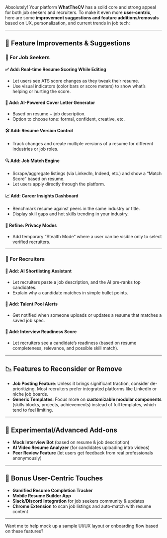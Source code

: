 Absolutely! Your platform **WhatTheCV** has a solid core and strong appeal for both job seekers and recruiters. To make it even more **user-centric**, here are some **improvement suggestions and feature additions/removals** based on UX, personalization, and current trends in job tech:

---

## 🔧 Feature Improvements & Suggestions

### 💼 For Job Seekers

#### ✅ **Add: Real-time Resume Scoring While Editing**
- Let users see ATS score changes as they tweak their resume.
- Use visual indicators (color bars or score meters) to show what’s helping or hurting the score.

#### 🧠 **Add: AI-Powered Cover Letter Generator**
- Based on resume + job description.
- Option to choose tone: formal, confident, creative, etc.

#### 🛠️ **Add: Resume Version Control**
- Track changes and create multiple versions of a resume for different industries or job roles.

#### 🔍 **Add: Job Match Engine**
- Scrape/aggregate listings (via LinkedIn, Indeed, etc.) and show a “Match Score” based on resume.
- Let users apply directly through the platform.

#### 📈 **Add: Career Insights Dashboard**
- Benchmark resume against peers in the same industry or title.
- Display skill gaps and hot skills trending in your industry.

#### 🔐 **Refine: Privacy Modes**
- Add temporary “Stealth Mode” where a user can be visible only to select verified recruiters.

---

### 👥 For Recruiters

#### 🤖 **Add: AI Shortlisting Assistant**
- Let recruiters paste a job description, and the AI pre-ranks top candidates.
- Explain why a candidate matches in simple bullet points.

#### 🎯 **Add: Talent Pool Alerts**
- Get notified when someone uploads or updates a resume that matches a saved job spec.

#### 🧩 **Add: Interview Readiness Score**
- Let recruiters see a candidate’s readiness (based on resume completeness, relevance, and possible skill match).

---

## 📉 Features to Reconsider or Remove

- **Job Posting Feature**: Unless it brings significant traction, consider de-prioritizing. Most recruiters prefer integrated platforms like LinkedIn or niche job boards.
- **Generic Templates**: Focus more on **customizable modular components** (skills blocks, projects, achievements) instead of full templates, which tend to feel limiting.

---

## 🧪 Experimental/Advanced Add-ons

- **Mock Interview Bot** (based on resume & job description)
- **AI Video Resume Analyzer** (for candidates uploading intro videos)
- **Peer Review Feature** (let users get feedback from real professionals anonymously)

---

## 🎯 Bonus User-Centric Touches

- **Gamified Resume Completion Tracker**
- **Mobile Resume Builder App**
- **Slack/Discord Integration** for job seekers community & updates
- **Chrome Extension** to scan job listings and auto-match with resume content

---

Want me to help mock up a sample UI/UX layout or onboarding flow based on these features?